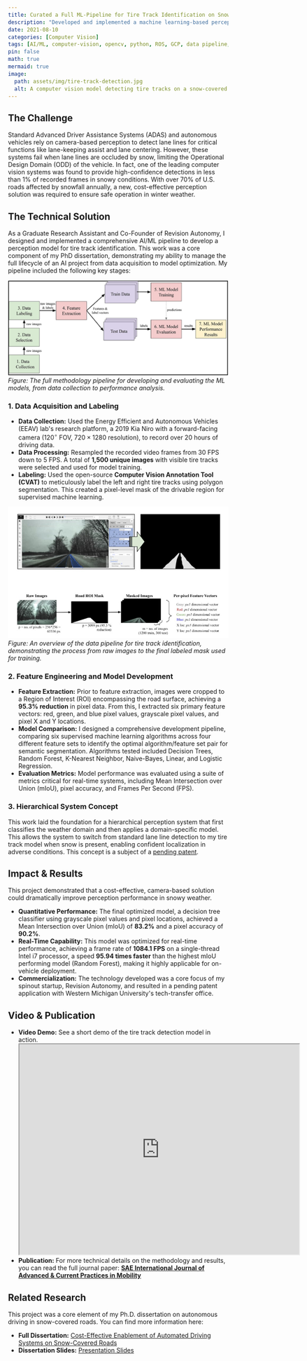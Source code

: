 ```yaml
---
title: Curated a Full ML-Pipeline for Tire Track Identification on Snow-Covered Roads
description: "Developed and implemented a machine learning-based perception system to enable autonomous vehicle navigation when lane lines are occluded by snow."
date: 2021-08-10
categories: [Computer Vision]
tags: [AI/ML, computer-vision, opencv, python, ROS, GCP, data pipeline, PyQT]
pin: false
math: true
mermaid: true
image:
  path: assets/img/tire-track-detection.jpg
  alt: A computer vision model detecting tire tracks on a snow-covered road.
---
```


## The Challenge

Standard Advanced Driver Assistance Systems (ADAS) and autonomous vehicles rely on camera-based perception to detect lane lines for critical functions like lane-keeping assist and lane centering. However, these systems fail when lane lines are occluded by snow, limiting the Operational Design Domain (ODD) of the vehicle. In fact, one of the leading computer vision systems was found to provide high-confidence detections in less than 1% of recorded frames in snowy conditions. With over 70% of U.S. roads affected by snowfall annually, a new, cost-effective perception solution was required to ensure safe operation in winter weather.

## The Technical Solution

As a Graduate Research Assistant and Co-Founder of Revision Autonomy, I designed and implemented a comprehensive AI/ML pipeline to develop a perception model for tire track identification. This work was a core component of my PhD dissertation, demonstrating my ability to manage the full lifecycle of an AI project from data acquisition to model optimization. My pipeline included the following key stages:

![ML Pipeline](assets/img/ai-pipeline.jpg)
*Figure: The full methodology pipeline for developing and evaluating the ML models, from data collection to performance analysis.*

### 1. Data Acquisition and Labeling
* **Data Collection:** Used the Energy Efficient and Autonomous Vehicles (EEAV) lab's research platform, a 2019 Kia Niro with a forward-facing camera ($120^\circ$ FOV, $720 \times 1280$ resolution), to record over 20 hours of driving data.
* **Data Processing:** Resampled the recorded video frames from 30 FPS down to 5 FPS. A total of **1,500 unique images** with visible tire tracks were selected and used for model training.
* **Labeling:** Used the open-source **Computer Vision Annotation Tool (CVAT)** to meticulously label the left and right tire tracks using polygon segmentation. This created a pixel-level mask of the drivable region for supervised machine learning.

![Data Labeling Pipeline](assets/img/model-labelling-pipepile.jpg)
*Figure: An overview of the data pipeline for tire track identification, demonstrating the process from raw images to the final labeled mask used for training.*

### 2. Feature Engineering and Model Development
* **Feature Extraction:** Prior to feature extraction, images were cropped to a Region of Interest (ROI) encompassing the road surface, achieving a **95.3% reduction** in pixel data. From this, I extracted six primary feature vectors: red, green, and blue pixel values, grayscale pixel values, and pixel X and Y locations.
* **Model Comparison:** I designed a comprehensive development pipeline, comparing six supervised machine learning algorithms across four different feature sets to identify the optimal algorithm/feature set pair for semantic segmentation. Algorithms tested included Decision Trees, Random Forest, K-Nearest Neighbor, Naive-Bayes, Linear, and Logistic Regression.
* **Evaluation Metrics:** Model performance was evaluated using a suite of metrics critical for real-time systems, including Mean Intersection over Union (mIoU), pixel accuracy, and Frames Per Second (FPS).

### 3. Hierarchical System Concept
This work laid the foundation for a hierarchical perception system that first classifies the weather domain and then applies a domain-specific model. This allows the system to switch from standard lane line detection to my tire track model when snow is present, enabling confident localization in adverse conditions. This concept is a subject of a [pending patent](https://patents.google.com/patent/US20240140479A1/en).

## Impact & Results

This project demonstrated that a cost-effective, camera-based solution could dramatically improve perception performance in snowy weather.

* **Quantitative Performance:** The final optimized model, a decision tree classifier using grayscale pixel values and pixel locations, achieved a Mean Intersection over Union (mIoU) of **83.2%** and a pixel accuracy of **90.2%**.
* **Real-Time Capability:** This model was optimized for real-time performance, achieving a frame rate of **1084.1 FPS** on a single-thread Intel i7 processor, a speed **95.94 times faster** than the highest mIoU performing model (Random Forest), making it highly applicable for on-vehicle deployment.
* **Commercialization:** The technology developed was a core focus of my spinout startup, Revision Autonomy, and resulted in a pending patent application with Western Michigan University's tech-transfer office.

## Video & Publication

* **Video Demo:** See a short demo of the tire track detection model in action.
    <iframe src="https://drive.google.com/file/d/1PS9A51KFgkwUGfc3REDciu9dl8J7bP8y/preview" width="640" height="480" allow="autoplay"></iframe>
* **Publication:** For more technical details on the methodology and results, you can read the full journal paper:
    **[SAE International Journal of Advanced & Current Practices in Mobility](https://doi.org/10.4271/2022-01-0083)**

## Related Research

This project was a core element of my Ph.D. dissertation on autonomous driving in snow-covered roads. You can find more information here:
* **Full Dissertation:** [Cost-Effective Enablement of Automated Driving Systems on Snow-Covered Roads](https://www.proquest.com/openview/58d7d9fe46ce91c40f90fb390ca8e597/1?pq-origsite=gscholar&cbl=18750&diss=y)
* **Dissertation Slides:** [Presentation Slides](https://drive.google.com/file/d/1IYSie7vambji0HJFh4jOwu9tgRCHDMPi/view?usp=sharing)